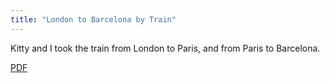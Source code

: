 ```yaml
---
title: "London to Barcelona by Train"
---
```

Kitty and I took the train from London to Paris, and from Paris to Barcelona.

[PDF](/assets/posts/2015-12-23-train-tickets.pdf)